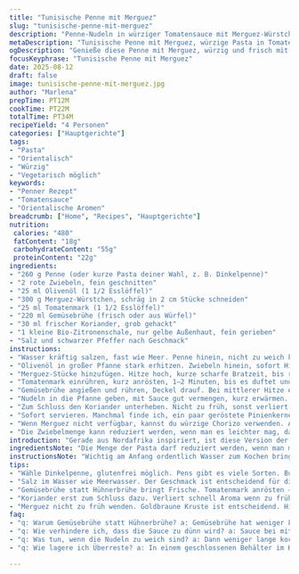 ```yaml
---
title: "Tunisische Penne mit Merguez"
slug: "tunisische-penne-mit-merguez"
description: "Penne-Nudeln in würziger Tomatensauce mit Merguez-Würstchen und frischem Koriander. Statt Hühnerbrühe Gemüsebrühe, rote Zwiebeln statt weiße. Säuerliche Note durch Zitronenschale, für Frische. Wichtig: Nudeln bissfest, Sauce nicht zu flüssig. Pfanne heiß ansetzen, Zwiebeln glasig. Merguez in geneigten Stücken anbraten, entfalten Aroma. Sauce köcheln lassen, bis leicht eindickt. Frischer Koriander bringt orientalisches Flair. Perfekt wattig, deftig, doch mit genug Säure. Einfach, aber viel Charakter. Kein Käse, keine Eier, glutenfrei mit Dinkelpenne, falls gewünscht."
metaDescription: "Tunisische Penne mit Merguez, würzige Pasta in Tomatensauce, aromatisch und voller charakteristischer Aromen"
ogDescription: "Genieße diese Penne mit Merguez, würzig und frisch mit einer perfekten Balance zwischen Hitze und Säure, inspiriert von nordafrikanischen Aromen"
focusKeyphrase: "Tunisische Penne mit Merguez"
date: 2025-08-12
draft: false
image: tunisische-penne-mit-merguez.jpg
author: "Marlena"
prepTime: PT12M
cookTime: PT22M
totalTime: PT34M
recipeYield: "4 Personen"
categories: ["Hauptgerichte"]
tags:
- "Pasta"
- "Orientalisch"
- "Würzig"
- "Vegetarisch möglich"
keywords:
- "Penner Rezept"
- "Tomatensauce"
- "Orientalische Aromen"
breadcrumb: ["Home", "Recipes", "Hauptgerichte"]
nutrition: 
 calories: "480"
 fatContent: "18g"
 carbohydrateContent: "55g"
 proteinContent: "22g"
ingredients:
- "260 g Penne (oder kurze Pasta deiner Wahl, z. B. Dinkelpenne)"
- "2 rote Zwiebeln, fein geschnitten"
- "25 ml Olivenöl (1 1/2 Esslöffel)"
- "300 g Merguez-Würstchen, schräg in 2 cm Stücke schneiden"
- "25 ml Tomatenmark (1 1/2 Esslöffel)"
- "220 ml Gemüsebrühe (frisch oder aus Würfel)"
- "30 ml frischer Koriander, grob gehackt"
- "1 kleine Bio-Zitronenschale, nur gelbe Außenhaut, fein gerieben"
- "Salz und schwarzer Pfeffer nach Geschmack"
instructions:
- "Wasser kräftig salzen, fast wie Meer. Penne hinein, nicht zu weich kochen — bissfest muss bleiben. Nach 8–10 Minuten ist Textur entscheidend, probieren. Abgießen, Zucker oder Öl nicht nötig, lieber mit wenig Olivenöl mischen, damit die Nudeln nicht verkleben. Beiseitestellen."
- "Olivenöl in großer Pfanne stark erhitzen. Zwiebeln hinein, sofort Hitze etwas reduzieren, damit sie langsam glasig werden, nicht braun. 5 Minuten rühren, bis süßer Duft entsteht, das macht den Unterschied zur scharfen Merguez später."
- "Merguez-Stücke hinzufügen. Hitze hoch, kurze scharfe Bratzeit, bis rundherum kräftig gebräunt. Achtung, nicht zu früh wenden, lieber liegen lassen, bis goldbraune Kruste. Farbe sagt, ob die Fleischsäfte draußen bleiben, wichtiger Aroma-Booster."
- "Tomatenmark einrühren, kurz anrösten, 1–2 Minuten, bis es duftet und leicht dunkler wird. Nicht verbrennen lassen, sonst bitter."
- "Gemüsebrühe angießen und rühren, Deckel drauf. Bei mittlerer Hitze etwa 12 Minuten simmern lassen. Es soll leicht dickflüssig sein, nicht dünn wie Suppe. Zwischendurch prüfen, Sauce soll um den Löffel haften bleiben."
- "Nudeln in die Pfanne geben, mit Sauce gut vermengen, kurz erwärmen. Hitze reduzieren, gerade so, dass alles warm, aber nicht matschig wird. Zitronenschale darüber reiben, gibt frische, herbe Note, die gegen die Würze der Wurst balanciert."
- "Zum Schluss den Koriander unterheben. Nicht zu früh, sonst verliert er Aroma. Abschmecken: Salz, Pfeffer. Merguez bringt Salz und Würze, trotzdem vorsichtig sein. Falls zu scharf, ein Klecks Joghurt (laktosefrei möglich) auf den Teller — Wunderwaffe gegen Hitze."
- "Sofort servieren. Manchmal finde ich, ein paar geröstete Pinienkerne oder grob gehackte Mandeln (sofern verträglich) bringen schöne Texturen. Heute bewusst weggelassen, damit es in die laktosefreie, nussfreie Richtung geht."
- "Wenn Merguez nicht verfügbar, kannst du würzige Chorizo verwenden. Aber das Geschmackserlebnis ändert sich, milder und weniger scharf."
- "Die Zwiebelmenge kann reduziert werden, wenn man es leichter mag, dafür mit etwas Knoblauch experimentieren, aber nicht zu dominant – das zerreißt den Duft von Merguez."
introduction: "Gerade aus Nordafrika inspiriert, ist diese Version der Penne alla tunisienne weniger fettig, da ich die Hühnerbrühe mit Gemüsebrühe ersetze, damit es leichter aber doch würzig bleibt. Die Merguez bringen Hitze, die Tomatenpaste sorgt für Tiefe. Rote Zwiebeln machen den Geschmack runder als die üblichen weißen. Zitronenschale? Frische Note inmitten der Würze. Dieser Mix zeigt mir, dass auch einfache Pasta viel Charakter haben kann, wenn man die Texturen und Aromen richtig einschätzt. Das Gericht lebt von der Balance zwischen Hitze, Säure und der leichten Süße der Zwiebeln. Die Nudeln dürfen niemals durchweicht sein, sonst verläuft alles in der Sauce. Koriander am Schluss ist nicht verhandelbar – sein Duft ist wichtig. Selbst erprobte Köche unterschätzen oft, wie viel Gewürz die Merguez bieten. Manchmal ist weniger mehr."
ingredientsNote: "Die Menge der Pasta darf reduziert werden, wenn man mehr Sauce mag, aber Penne vertragen etwas Zugabe von Flüssigkeit ohne matschig zu werden. Statt Merguez können würzige Lamm-Würstchen oder sogar scharfe Salsiccia verwendet werden; die Würze passt jeweils anders, daher beim Abschmecken vorsichtig sein. Statt normaler Gemüsebrühe geht auch klar selbst gemachte Brühe, die ist geschmacklich besser und reduziert Zusatzstoffe. Olivenölqualität spürt man beim Anbraten der Zwiebeln – kaltgepresstes wirkt milder, intensives nativ extra bringt Aroma. Rote Zwiebeln sind milder und süßer als weiße, gibt eine gute Tiefe. Zitronenschale frisch raspeln, keine Pulver benutzen; das verdirbt den Duft. Frischer Koriander sollte erst ganz zum Schluss rein, sonst verliert er sein Aroma und färbt nach."
instructionsNote: "Wichtig am Anfang ordentlich Wasser zum Kochen bringen, salzen wie Meerwasser, das beeinflusst maßgeblich die Nudelkonsistenz. Abgießen ohne abzuspülen, sonst verlierst du Stärke und die Sauce haftet schlechter. Zwiebeln nicht zu schnell anbraten, sonst verbrennen sie und geben Bitterstoffe ab. Beim Merguez anbraten Geduld haben, durch die scharfe Wursthaut muss eine schöne Kruste entstehen. Tomatenmark anrösten, dann verliert es die Säure und wird süßer, das ist der Unterschied zwischen Sauce, die frisch oder langweilig schmeckt. Bei Brühe nicht sofort zu viel machen, du kannst jederzeit mehr nachgießen, aber zu viel macht die Sauce dünn. Sobald Nudeln drin sind, keine lange Kochzeit mehr, nur aufwärmen damit die Form erhalten bleibt. Zitronenschale und Koriander wirklich zum Schluss, sonst sind sie weg. Pfeffer zuletzt rein, er verliert oft Geschmack, wenn zu lang gekocht. Wer die Hitze zähmen will, sollte eine milde Joghurtbeigabe bereithalten."
tips:
- "Wähle Dinkelpenne, glutenfrei möglich. Pens gibt es viele Sorten. Butternut statt Öl für die Würze. Wichtig, Nudeln bissfest – aber nicht überkochen."
- "Salz im Wasser wie Meerwasser. Der Geschmack ist entscheidend für die Pasta. Penne in kochendes Wasser geben. Oberste Regel: Nicht abspülen."
- "Gemüsebrühe statt Hühnerbrühe bringt Frische. Tomatenmark anrösten – da wird alles süßer und vollmundiger. Pass auf, dass nichts anbrennt."
- "Koriander erst zum Schluss dazu. Verliert schnell Aroma wenn zu früh. Riecht intensiv; wichtig für das Gesamtbild. Die Balance beachten."
- "Merguez nicht zu früh wenden. Goldbraune Kruste ist entscheidend. Hitze hoch halten – dann bleibt das Aroma besser erhalten. Geduld ist hier Gold wert."
faq:
- "q: Warum Gemüsebrühe statt Hühnerbrühe? a: Gemüsebrühe hat weniger Fett. Schmeckt leichter. Für die Frische. Guter Ausgleich zur Wurst."
- "q: Wie verhindere ich, dass die Sauce zu dünn wird? a: Sauce bei mittlerer Hitze köcheln lassen. Immer wieder rühren. Brühe nicht zu schnell zugießen."
- "q: Was tun, wenn die Nudeln zu weich sind? a: Dann weniger lange kochen. Sollte nach dem Abgießen gut bissfest sein. Weniger Kochzeit für die nächsten Male."
- "q: Wie lagere ich Überreste? a: In einem geschlossenen Behälter im Kühlschrank gut für 2-3 Tage. Wieder erwärmen bei mittlerer Hitze, damit alles gleichmäßig warm wird."

---
```

